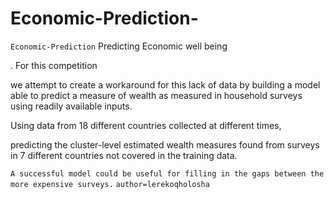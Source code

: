 # Economic-Prediction-


`Economic-Prediction`
Predicting Economic well being

. For this competition

we attempt to create a workaround for this lack of data by building a model able to predict a measure of wealth as measured in household surveys using readily available inputs.

Using data from 18 different countries collected at different times,

predicting the cluster-level estimated wealth measures found from surveys in 7 different countries not covered in the training data.

`A successful model could be useful for filling in the gaps between the more expensive surveys.`
`author=lerekoqholosha`
